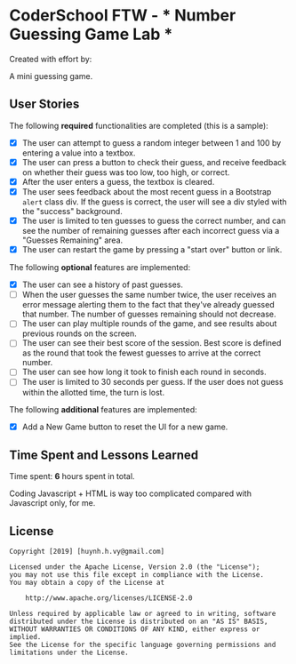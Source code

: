 # CoderSchool FTW - * Number Guessing Game Lab *

Created with effort by: <Huynh Hoang Vy>
  
A mini guessing game.

## User Stories

The following **required** functionalities are completed (this is a sample):

* [x] The user can attempt to guess a random integer between 1 and 100 by entering a value into a textbox. 
* [x] The user can press a button to check their guess, and receive feedback on whether their guess was too low, too high, or correct. 
* [x] After the user enters a guess, the textbox is cleared. 
* [x] The user sees feedback about the most recent guess in a Bootstrap `alert` class div. If the guess is correct, the user will see a div styled with the "success" background.  
* [x] The user is limited to ten guesses to guess the correct number, and can see the number of remaining guesses after each incorrect guess via a "Guesses Remaining" area. 
* [x] The user can restart the game by pressing a "start over" button or link. 

The following **optional** features are implemented:

* [x] The user can see a history of past guesses.
* [ ] When the user guesses the same number twice, the user receives an error message alerting them to the fact that they've already guessed that number. The number of guesses remaining should not decrease. 
* [ ] The user can play multiple rounds of the game, and see results about previous rounds on the screen.
* [ ] The user can see their best score of the session. Best score is defined as the round that took the fewest guesses to arrive at the correct number. 
* [ ] The user can see how long it took to finish each round in seconds.
* [ ] The user is limited to 30 seconds per guess. If the user does not guess within the allotted time, the turn is lost. 

The following **additional** features are implemented:

* [x] Add a New Game button to reset the UI for a new game.

## Time Spent and Lessons Learned

Time spent: **6** hours spent in total.

Coding Javascript + HTML is way too complicated compared with Javascript only, for me.
## License

    Copyright [2019] [huynh.h.vy@gmail.com]

    Licensed under the Apache License, Version 2.0 (the "License");
    you may not use this file except in compliance with the License.
    You may obtain a copy of the License at

        http://www.apache.org/licenses/LICENSE-2.0

    Unless required by applicable law or agreed to in writing, software
    distributed under the License is distributed on an "AS IS" BASIS,
    WITHOUT WARRANTIES OR CONDITIONS OF ANY KIND, either express or implied.
    See the License for the specific language governing permissions and
    limitations under the License.